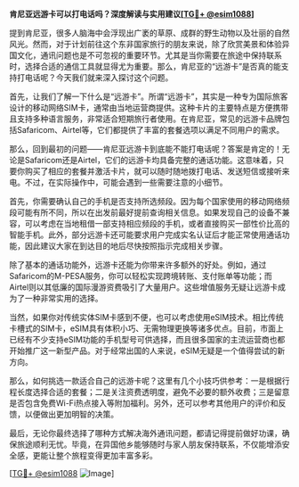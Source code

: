 **肯尼亚远游卡可以打电话吗？深度解读与实用建议[[TG💪+ @esim1088](https://t.me/s/esim1088)]**

提到肯尼亚，很多人脑海中会浮现出广袤的草原、成群的野生动物以及壮丽的自然风光。然而，对于计划前往这个东非国家旅行的朋友来说，除了欣赏美景和体验异国文化，通讯问题也是不可忽视的重要环节。尤其是当你需要在旅途中保持联系时，选择合适的通信工具就显得尤为重要。那么，肯尼亚的“远游卡”是否真的能支持打电话呢？今天我们就来深入探讨这个问题。

首先，让我们了解一下什么是“远游卡”。所谓“远游卡”，其实是一种专为国际旅客设计的移动网络SIM卡，通常由当地运营商提供。这种卡片的主要特点是方便携带且支持多种语言服务，非常适合短期旅行者使用。在肯尼亚，常见的远游卡品牌包括Safaricom、Airtel等，它们都提供了丰富的套餐选项以满足不同用户的需求。

那么，回到最初的问题——肯尼亚远游卡到底能不能打电话呢？答案是肯定的！无论是Safaricom还是Airtel，它们的远游卡均具备完整的通话功能。这意味着，只要你购买了相应的套餐并激活卡片，就可以随时随地拨打电话、发送短信或接听来电。不过，在实际操作中，可能会遇到一些需要注意的小细节。

首先，你需要确认自己的手机是否支持所选频段。因为每个国家使用的移动网络频段可能有所不同，所以在出发前最好提前查询相关信息。如果发现自己的设备不兼容，可以考虑在当地租借一部支持相应频段的手机，或者直接购买一部性价比高的智能手机。此外，部分远游卡还可能要求用户完成实名认证后才能正常使用通话功能，因此建议大家在到达目的地后尽快按照指示完成相关步骤。

除了基本的通话功能外，远游卡还能为你带来许多额外的好处。例如，通过Safaricom的M-PESA服务，你可以轻松实现跨境转账、支付账单等功能；而Airtel则以其低廉的国际漫游资费吸引了大量用户。这些增值服务无疑让远游卡成为了一种非常实用的选择。

当然，如果你对传统实体SIM卡感到不便，也可以考虑使用eSIM技术。相比传统卡槽式的SIM卡，eSIM具有体积小巧、无需物理更换等诸多优点。目前，市面上已经有不少支持eSIM功能的手机型号可供选择，而且很多国家的主流运营商也都开始推广这一新型产品。对于经常出国的人来说，eSIM无疑是一个值得尝试的新方向。

那么，如何挑选一款适合自己的远游卡呢？这里有几个小技巧供参考：一是根据行程长度选择合适的套餐；二是关注资费透明度，避免不必要的额外收费；三是留意是否包含免费Wi-Fi热点接入等附加福利。另外，还可以参考其他用户的评价和反馈，以便做出更加明智的决策。

最后，无论你最终选择了哪种方式解决海外通讯问题，都请记得提前做好功课，确保旅途顺利无忧。毕竟，在异国他乡能够随时与家人朋友保持联系，不仅能增添安全感，更能让整个旅程变得更加丰富多彩。

[[TG💪+ @esim1088](https://t.me/s/esim1088) ![Image](https://i.postimg.cc/4NQfJmqS/Snipaste-2025-05-13-00-14-12.png)]